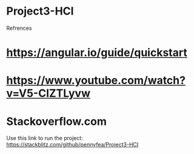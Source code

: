# Project3-HCI

Refrences

# https://angular.io/guide/quickstart

# https://www.youtube.com/watch?v=V5-CIZTLyvw

# Stackoverflow.com

Use this link to run the project: https://stackblitz.com/github/pennyfea/Project3-HCI
